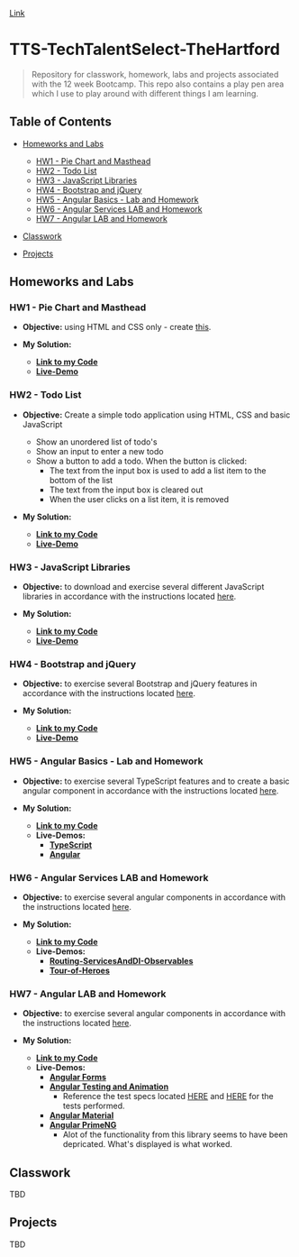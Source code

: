[Link](/README.md#hw2---todo-list)

# TTS-TechTalentSelect-TheHartford

> Repository for classwork, homework, labs and projects associated with the 12 week Bootcamp.
> This repo also contains a play pen area which I use to play around with different things I am learning.

## Table of Contents

- [Homeworks and Labs](/README.md#homework-and-labs)

  - [HW1 - Pie Chart and Masthead](/README.md#hw1---pie-chart-and-masthead)
  - [HW2 - Todo List](/README.md#hw2---todo-list)
  - [HW3 - JavaScript Libraries](/README.md#hw3---javascript-libraries)
  - [HW4 - Bootstrap and jQuery](/README.md#hw4---bootstrap-and-jquery)
  - [HW5 - Angular Basics - Lab and Homework](/README.md#hw5---angular-basics---lab-and-homework)
  - [HW6 - Angular Services LAB and Homework](/README.md#hw6---angular-services-lab-and-homework)
  - [HW7 - Angular LAB and Homework](/README.md#hw7---angular-lab-and-homework)

- [Classwork](/README.md#classwork)

- [Projects](/README.md#projects)

## Homeworks and Labs

### HW1 - Pie Chart and Masthead

- **Objective:** using HTML and CSS only - create [this](https://github.com/rickrhone/TTSTechTalentSelectTheHartford/blob/master/HomeworkAndLabs/HW1_Ricardo_pieChart_And_Masthead/CSS%20Homework.pdf).

- **My Solution:**
  - **[Link to my Code](https://github.com/rickrhone/TTSTechTalentSelectTheHartford/tree/master/HomeworkAndLabs/HW1_Ricardo_pieChart_And_Masthead)**
  - **[Live-Demo](https://rickrhone.github.io/TTSTechTalentSelectTheHartford/HomeworkAndLabs/HW1_Ricardo_pieChart_And_Masthead)**

### HW2 - Todo List

- **Objective:** Create a simple todo application using HTML, CSS and basic JavaScript

  - Show an unordered list of todo's
  - Show an input to enter a new todo
  - Show a button to add a todo. When the button is clicked:
    - The text from the input box is used to add a list item to the bottom of the list
    - The text from the input box is cleared out
    - When the user clicks on a list item, it is removed

- **My Solution:**
  - **[Link to my Code](https://github.com/rickrhone/TTSTechTalentSelectTheHartford/tree/master/HomeworkAndLabs/HW2_Ricardo_Todo_List)**
  - **[Live-Demo](https://rickrhone.github.io/TTSTechTalentSelectTheHartford/HomeworkAndLabs/HW2_Ricardo_Todo_List/)**

### HW3 - JavaScript Libraries

- **Objective:** to download and exercise several different JavaScript libraries in accordance with the instructions located [here](https://github.com/rickrhone/TTSTechTalentSelectTheHartford/blob/master/HomeworkAndLabs/HW3_Ricardo_JavaScript_Libraries/JS_Libraries_-_Lab_and_Homework.pdf).

- **My Solution:**
  - **[Link to my Code](https://github.com/rickrhone/TTSTechTalentSelectTheHartford/tree/master/HomeworkAndLabs/HW3_Ricardo_JavaScript_Libraries)**
  - **[Live-Demo](https://rickrhone.github.io/TTSTechTalentSelectTheHartford/HomeworkAndLabs/HW3_Ricardo_JavaScript_Libraries/)**

### HW4 - Bootstrap and jQuery

- **Objective:** to exercise several Bootstrap and jQuery features in accordance with the instructions located [here](https://github.com/rickrhone/TTSTechTalentSelectTheHartford/blob/master/HomeworkAndLabs/HW4_Ricardo_Bootstrap_and_jQuery/bootstrap_project_homework.pdf).

- **My Solution:**
  - **[Link to my Code](https://github.com/rickrhone/TTSTechTalentSelectTheHartford/tree/master/HomeworkAndLabs/HW4_Ricardo_Bootstrap_and_jQuery)**
  - **[Live-Demo](https://rickrhone.github.io/TTSTechTalentSelectTheHartford/HomeworkAndLabs/HW4_Ricardo_Bootstrap_and_jQuery)**

### HW5 - Angular Basics - Lab and Homework

- **Objective:** to exercise several TypeScript features and to create a basic angular component in accordance with the instructions located [here](https://github.com/rickrhone/TTSTechTalentSelectTheHartford/blob/master/HomeworkAndLabs/HW5_6_and7_Ricardo_Angular/Angular_basics_HW.pdf).

- **My Solution:**
  - **[Link to my Code](https://github.com/rickrhone/TTSTechTalentSelectTheHartford/tree/master/HomeworkAndLabs/HW5_6_and7_Ricardo_Angular)**
  - **Live-Demos:**
    - **[TypeScript](https://rickrhone.github.io/TTSTechTalentSelectTheHartford/HomeworkAndLabs/HW5_6_and7_Ricardo_Angular)**
    - **[Angular](https://rickrhone.github.io/BasicAngular-Demo/docs)**

### HW6 - Angular Services LAB and Homework

- **Objective:** to exercise several angular components in accordance with the instructions located [here](https://github.com/rickrhone/TTSTechTalentSelectTheHartford/blob/master/HomeworkAndLabs/HW5_6_and7_Ricardo_Angular/Angular_Services_HW.pdf).

- **My Solution:**
  - **[Link to my Code](https://github.com/rickrhone/TTSTechTalentSelectTheHartford/tree/master/HomeworkAndLabs/HW5_6_and7_Ricardo_Angular/Angular/HW5_6_and7-AngularBasics)**
  - **Live-Demos:**
    - **[Routing-ServicesAndDI-Observables](https://rickrhone.github.io/BasicAngular-Demo/docs)**
    - **[Tour-of-Heroes](https://rickrhone.github.io/AngularTourOfHeroes-Demo/docs)**

### HW7 - Angular LAB and Homework

- **Objective:** to exercise several angular components in accordance with the instructions located [here](https://github.com/rickrhone/TTSTechTalentSelectTheHartford/blob/master/HomeworkAndLabs/HW5_6_and7_Ricardo_Angular/Angular_Forms_Testing_Libraries_HW.pdf).

- **My Solution:**
  - **[Link to my Code](https://github.com/rickrhone/TTSTechTalentSelectTheHartford/tree/master/HomeworkAndLabs/HW5_6_and7_Ricardo_Angular/Angular)**
  - **Live-Demos:**
    - **[Angular Forms](https://rickrhone.github.io/BasicAngular-Demo/docs)**
    - **[Angular Testing and Animation](https://rickrhone.github.io/AngularAnimationAndTesting-Demo/docs)**
      - Reference the test specs located [HERE](https://github.com/rickrhone/TTSTechTalentSelectTheHartford/blob/master/HomeworkAndLabs/HW5_6_and7_Ricardo_Angular/Angular/TestingAndAnimation/src/app/app.component.spec.ts) and [HERE](https://github.com/rickrhone/TTSTechTalentSelectTheHartford/blob/master/HomeworkAndLabs/HW5_6_and7_Ricardo_Angular/Angular/TestingAndAnimation/src/app/hw7-service2.service.spec.ts) for the tests performed.
    - **[Angular Material](https://rickrhone.github.io/AngularMaterial-Demo/docs)**
    - **[Angular PrimeNG](https://rickrhone.github.io/AngularPrimeNG-Demo/docs)**
      - Alot of the functionality from this library seems to have been depricated. What's displayed is what worked.

## Classwork

TBD

## Projects

TBD
